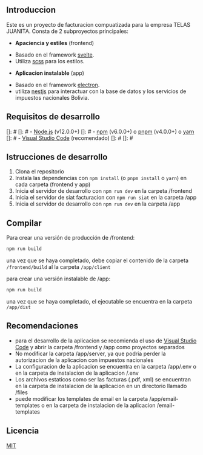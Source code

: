 ## Introduccion

Este es un proyecto de facturacion compuatizada para la empresa TELAS JUANITA.
Consta de 2 subproyectos principales:

- **Apaciencia y estiles** (frontend)
* Basado en el framework [svelte](https://svelte.dev/).
* Utiliza [scss](https://sass-lang.com/) para los estilos.

- **Aplicacion instalable** (app)
* Basado en el framework [electron](https://www.electronjs.org/).
* utiliza [nestjs](https://nestjs.com/) para interactuar con la base de datos y los servicios de impuestos nacionales Bolivia.


## Requisitos de desarrollo
[]: # 
[]: # - [Node.js](https://nodejs.org/) (v12.0.0+)
[]: # - [npm](https://www.npmjs.com/) (v6.0.0+) o [pnpm](https://pnpm.js.org/) (v4.0.0+) o [yarn](https://yarnpkg.com/)
[]: # - [Visual Studio Code](https://code.visualstudio.com/) (recomendado)
[]: # 
[]: #


## Istrucciones de desarrollo

1. Clona el repositorio
2. Instala las dependencias con `npm install` (o `pnpm install` o `yarn`) en cada carpeta (frontend y app)
3. Inicia el servidor de desarrollo con `npm run dev` en la carpeta /frontend
4. Inicia el servidor de siat facturacion con `npm run siat` en la carpeta /app
5. Inicia el servidor de desarrollo con `npm run dev` en la carpeta /app

## Compilar

Para crear una versión de producción de /frontend:

```bash
npm run build
```

una vez que se haya completado, debe copiar el contenido de la carpeta `/frontend/build` al la carpeta `/app/client`

para crear una versión instalable de /app:

```bash
npm run build
```

una vez que se haya completado, el ejecutable se encuentra en la carpeta `/app/dist`


## Recomendaciones

* para el desarrollo de la aplicacion se recomienda el uso de [Visual Studio Code](https://code.visualstudio.com/) y abrir la carpeta /frontend y /app como proyectos separados
* No modificar la carpeta /app/server, ya que podria perder la autorizacion de la aplicacion con impuestos nacionales
* La configuracion de la aplicacion se encuentra en la carpeta /app/.env o en la carpeta de instalacion de la aplicacion /.env
* Los archivos estaticos como ser las facturas (.pdf, xml) se encuentran en la carpeta de instalacion de la aplicacion en un directorio llamado /files
* puede modificar los templates de email en la carpeta /app/email-templates o en la carpeta de instalacion de la aplicacion /email-templates


## Licencia

[MIT](https://choosealicense.com/licenses/mit/)


